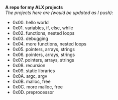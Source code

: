 **A repo for my ALX projects**\
_The projects here are (would be updated as I push):_

- 0x00. hello world
- 0x01. variables, if, else, while
- 0x02. functions, nested loops
- 0x03. debugging
- 0x04. more functions, nested loops
- 0x05. pointers, arrays, strings
- 0x06. pointers, arrays, strings
- 0x07. pointers, arrays, strings
- 0x08. recursion
- 0x09. static libraries
- 0x0A. argc, argv
- 0x0B. malloc, free
- 0x0C. more malloc, free
- 0x0D. preprocessor

